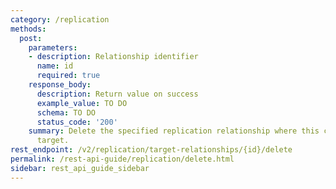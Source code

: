 ```yaml
---
category: /replication
methods:
  post:
    parameters:
    - description: Relationship identifier
      name: id
      required: true
    response_body:
      description: Return value on success
      example_value: TO DO
      schema: TO DO
      status_code: '200'
    summary: Delete the specified replication relationship where this cluster is the
      target.
rest_endpoint: /v2/replication/target-relationships/{id}/delete
permalink: /rest-api-guide/replication/delete.html
sidebar: rest_api_guide_sidebar
---
```

